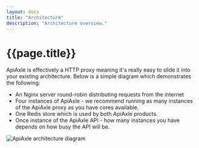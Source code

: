 ```yaml
---
layout: docs
title: "Architecture"
description: "Architecture overview."
---
```


# {{page.title}}

ApiAxle is effectively a HTTP proxy meaning it's really easy to slide
it into your existing architecture. Below is a simple diagram which
demonstrates the following:

* An Nginx server round-robin distributing requests from the internet
* Four instances of ApiAxle - we recommend running as many instances
  of the ApiAxle proxy as you have cores available.
* One Redis store which is used by both ApiAxle products.
* Once instance of the ApiAxle API - how many instances you have
  depends on how busy the API will be. 

![ApiAxle architecture diagram](http://github.com/philjackson/apiaxle/raw/master/proxy/docs/sample-architecture.png)
